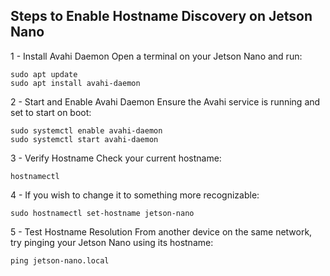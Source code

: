 ## Steps to Enable Hostname Discovery on Jetson Nano
1 - Install Avahi Daemon
Open a terminal on your Jetson Nano and run:
```
sudo apt update
sudo apt install avahi-daemon
```

2 - Start and Enable Avahi Daemon
Ensure the Avahi service is running and set to start on boot:
```
sudo systemctl enable avahi-daemon
sudo systemctl start avahi-daemon
```

3 - Verify Hostname
Check your current hostname:
```
hostnamectl
```

4 - If you wish to change it to something more recognizable:
```
sudo hostnamectl set-hostname jetson-nano

```

5 - Test Hostname Resolution
From another device on the same network, try pinging your Jetson Nano using its hostname:
```
ping jetson-nano.local
```